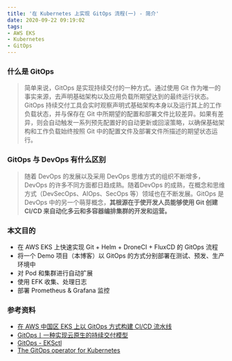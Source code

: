 ```yaml
---
title: '在 Kubernetes 上实现 GitOps 流程(一) - 简介'
date: 2020-09-22 09:19:02
tags:
- AWS EKS
- Kubernetes
- GitOps
---
```


### 什么是 GitOps

> 简单来说，GitOps 是实现持续交付的一种方式。通过使用 Git 作为唯一的事实来源，去声明基础架构以及应用负载所期望达到的最终运行状态。GitOps 持续交付工具会实时观察声明式基础架构本身以及运行其上的工作负载状态，并与保存在 Git 中所期望的配置和部署文件比较差异。如果有差异，则会自动触发一系列预先配置好的自动更新或回滚策略，以确保基础架构和工作负载始终按照 Git 中的配置文件及部署文件所描述的期望状态运行。
<!-- more -->

### GitOps 与 DevOps 有什么区别

> 随着 DevOps 的发展以及采用 DevOps 思维方式的组织不断增多，DevOps 的许多不同方面都日趋成熟。随着DevOps 的成熟，在概念和思维方式（DevSecOps、AIOps、SecOps 等）领域也在不断发展。GitOps 是DevOps 中的另一个萌芽概念，**其根源在于使开发人员能够使用 Git 创建 CI/CD 来自动化多云和多容器编排集群的开发和运营。**

### 本文目的

- 在 AWS EKS 上快速实现 Git + Helm + DroneCI + FluxCD 的 GitOps 流程
- 将一个 Demo 项目（本博客）以 GitOps 的方式分别部署在测试、预发、生产环境中
- 对 Pod 和集群进行自动扩展
- 使用 EFK 收集、处理日志
- 部署 Prometheus & Grafana 监控

### 参考资料

- [在 AWS 中国区 EKS 上以 GitOps 方式构建 CI/CD 流水线](https://aws.amazon.com/cn/blogs/china/build-ci-cd-pipeline-in-gitops-on-aws-china-eks/)
- [GitOps丨一种实现云原生的持续交付模型](http://choerodon.io/zh/blog/gitops/)
- [GitOps - EKSctl](https://eksctl.io/usage/gitops/)
- [The GitOps operator for Kubernetes](https://fluxcd.io/)
